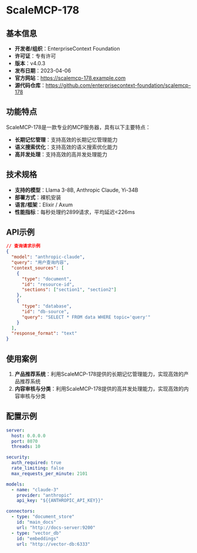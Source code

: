 # ScaleMCP-178

## 基本信息

- **开发者/组织**：EnterpriseContext Foundation
- **许可证**：专有许可
- **版本**：v4.0.3
- **发布日期**：2023-04-06
- **官方网站**：https://scalemcp-178.example.com
- **源代码仓库**：https://github.com/enterprisecontext-foundation/scalemcp-178

## 功能特点

ScaleMCP-178是一款专业的MCP服务器，具有以下主要特点：

- **长期记忆管理**：支持高效的长期记忆管理能力
- **语义搜索优化**：支持高效的语义搜索优化能力
- **高并发处理**：支持高效的高并发处理能力


## 技术规格

- **支持的模型**：Llama 3-8B, Anthropic Claude, Yi-34B
- **部署方式**：裸机安装
- **语言/框架**：Elixir / Axum
- **性能指标**：每秒处理约2899请求，平均延迟<226ms

## API示例

```json
// 查询请求示例
{
  "model": "anthropic-claude",
  "query": "用户查询内容",
  "context_sources": [
    {
      "type": "document",
      "id": "resource-id",
      "sections": ["section1", "section2"]
    },
    {
      "type": "database",
      "id": "db-source",
      "query": "SELECT * FROM data WHERE topic='query'"
    }
  ],
  "response_format": "text"
}
```

## 使用案例

1. **产品推荐系统**：利用ScaleMCP-178提供的长期记忆管理能力，实现高效的产品推荐系统
2. **内容审核与分类**：利用ScaleMCP-178提供的高并发处理能力，实现高效的内容审核与分类


## 配置示例

```yaml
server:
  host: 0.0.0.0
  port: 8070
  threads: 10

security:
  auth_required: true
  rate_limiting: false
  max_requests_per_minute: 2101

models:
  - name: "claude-3"
    provider: "anthropic"
    api_key: "${{ANTHROPIC_API_KEY}}"

connectors:
  - type: "document_store"
    id: "main_docs"
    url: "http://docs-server:9200"
  - type: "vector_db"
    id: "embeddings"
    url: "http://vector-db:6333"
```